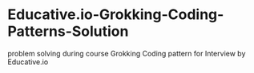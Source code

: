 # Educative.io-Grokking-Coding-Patterns-Solution
problem solving during course Grokking Coding pattern for Interview by Educative.io
